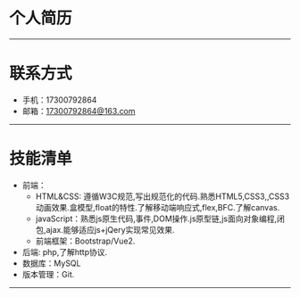 # 个人简历

---
# 联系方式

- 手机：17300792864
- 邮箱：17300792864@163.com

---

# 技能清单
- 前端：
  - HTML&CSS: 遵循W3C规范,写出规范化的代码.熟悉HTML5,CSS3,,CSS3动画效果.盒模型,float的特性.了解移动端响应式,flex,BFC.了解canvas.
  - javaScript：熟悉js原生代码,事件,DOM操作.js原型链,js面向对象编程,闭包,ajax.能够适应js+jQery实现常见效果.
  - 前端框架：Bootstrap/Vue2.
- 后端: php,了解http协议.
- 数据库：MySQL
- 版本管理：Git.

---
